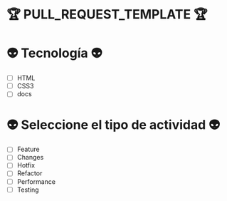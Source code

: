 # 🏆 PULL_REQUEST_TEMPLATE 🏆

# 👽 Tecnología 👽

 - [ ] HTML
 - [ ] CSS3
 - [ ] docs
       
# 👽 Seleccione el tipo de actividad 👽

 - [ ] Feature
 - [ ] Changes
 - [ ] Hotfix
 - [ ] Refactor
 - [ ] Performance
 - [ ] Testing
